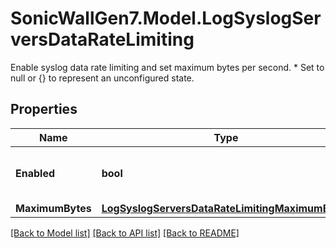 # SonicWallGen7.Model.LogSyslogServersDataRateLimiting
Enable syslog data rate limiting and set maximum bytes per second. * Set to null or {} to represent  an unconfigured state.

## Properties

Name | Type | Description | Notes
------------ | ------------- | ------------- | -------------
**Enabled** | **bool** | Enable syslog data rate limiting. | [optional] 
**MaximumBytes** | [**LogSyslogServersDataRateLimitingMaximumBytes**](LogSyslogServersDataRateLimitingMaximumBytes.md) |  | [optional] 

[[Back to Model list]](../README.md#documentation-for-models) [[Back to API list]](../README.md#documentation-for-api-endpoints) [[Back to README]](../README.md)

